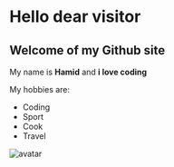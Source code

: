 # Hello dear visitor 

## Welcome of my Github site

My name is **Hamid** and **i love coding**

My hobbies are:
- Coding
- Sport
- Cook
- Travel

![avatar](https://user-images.githubusercontent.com/28544371/217004504-ed98eabd-000a-447a-82b4-0aab5e7d2165.png)
